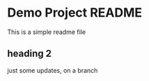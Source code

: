 # Demo Project README

This is a simple readme file

## heading 2

just some updates, on a branch


